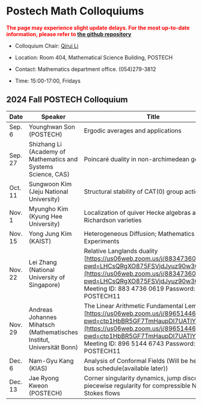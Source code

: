 

# Postech Math Colloquiums

<span style="color:red">**The page may experience slight update delays. For the most up-to-date information, please refer to [the github repository](https://github.com/math-postech/math-postech.github.io/tree/main/colloquium)**</span>

- Colloquium Chair: [Qirui Li](http://qirui.li) 

- Location: Room 404, Mathematical Science Building, POSTECH

- Contact: Mathematics department office. (054)279-3812

- Time: 15:00-17:00, Fridays


## 2024 Fall POSTECH Colloquium
| Date       | Speaker                         | Title                                                                 |
|------------|---------------------------------|-----------------------------------------------------------------------|
| Sep. 6     | Younghwan Son (POSTECH)         | Ergodic averages and applications                                    |
| Sep. 27    | Shizhang Li (Academy of Mathematics and Systems Science, CAS) | Poincaré duality in non-archimedean geometry                           |
| Oct. 11    | Sungwoon Kim (Jeju National University) | Structural stability of CAT(0) group actions                          |
| Nov. 1     | Myungho Kim (Kyung Hee University) | Localization of quiver Hecke algebras and open Richardson varieties   |
| Nov. 15    | Yong Jung Kim (KAIST)           | Heterogeneous Diffusion; Mathematics in Experiments                   |
| Nov. 22    | Lei Zhang (National University of Singapore) | Relative Langlands duality [https://us06web.zoom.us/j/88347360619?pwd=LHCsQRgXO875FSVjdJyuz90w3GiApQ.1](https://us06web.zoom.us/j/88347360619?pwd=LHCsQRgXO875FSVjdJyuz90w3GiApQ.1); Meeting ID: 883 4736 0619 Password: POSTECH11                                           |
| Nov. 29    | Andreas Johannes Mihatsch (Mathematisches Institut, Universität Bonn) | The Linear Arithmetic Fundamental Lemma [https://us06web.zoom.us/j/89651446743?pwd=ctp1HbBR5GF7TmHaupDI7UATlYxgYZ.1](https://us06web.zoom.us/j/89651446743?pwd=ctp1HbBR5GF7TmHaupDI7UATlYxgYZ.1) Meeting ID: 896 5144 6743 Password: POSTECH11                              |
| Dec. 6     | Nam-Gyu Kang (KIAS)             | Analysis of Conformal Fields  (Will be held at iBS, bus schedule(available later))                                        |
| Dec. 13    | Jae Ryong Kweon (POSTECH)       | Corner singularity dynamics, jump discontinuity, piecewise regularity for compressible Navier-Stokes flows |

